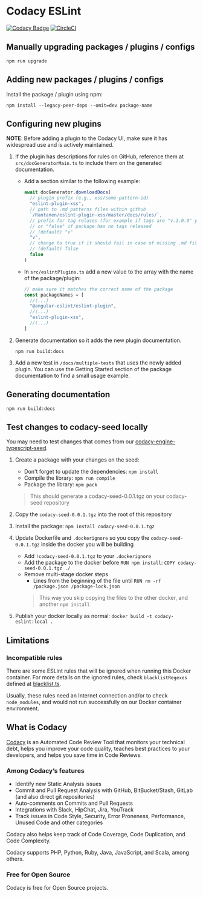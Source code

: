 # Codacy ESLint

[![Codacy Badge](https://app.codacy.com/project/badge/Grade/88324e5ee7464c62abe07115b884c6a9)](https://app.codacy.com/gh/codacy/codacy-eslint/dashboard?utm_source=gh&utm_medium=referral&utm_content=&utm_campaign=Badge_grade)
[![CircleCI](https://circleci.com/gh/codacy/codacy-eslint.svg?style=svg)](https://circleci.com/gh/codacy/codacy-eslint)

## Manually upgrading packages / plugins / configs

```shell
npm run upgrade
```

## Adding new packages / plugins / configs

Install the package / plugin using npm:
```shell
npm install --legacy-peer-deps --omit=dev package-name
```

## Configuring new plugins

**NOTE**: Before adding a plugin to the Codacy UI, make sure it has widespread use and is actively maintained.

1.  If the plugin has descriptions for rules on GitHub, reference them
    at `src/docGeneratorMain.ts` to include them on the generated documentation.

    -   Add a section similar to the following example:
        ```typescript
        await docGenerator.downloadDocs(
          // plugin prefix (e.g., xss/some-pattern-id)
          "eslint-plugin-xss",
          // path to .md patterns files within github
          `/Rantanen/eslint-plugin-xss/master/docs/rules/`,
          // prefix for tag relases (for example if tags are "v.1.0.0" you have to prefix tags with "v.")
          // or "false" if package has no tags released
          // (default) "v"
          "v",
          // change to true if it should fail in case of missing .md files for any pattern
          // (default) false
          false
        )
        ```

    -   In `src/eslintPlugins.ts` add a new value to the array with the name of the package/plugin:
        ```typescript
        // make sure it matches the correct name of the package
        const packageNames = [
          //(...)
          "@angular-eslint/eslint-plugin",
          //(...)
          "eslint-plugin-xss",
          //(...)
        ]
        ```

2.  Generate documentation so it adds the new plugin documentation.

    ```shell
    npm run build:docs
    ```

3.  Add a new test in `/docs/multiple-tests` that uses the newly added plugin.
    You can use the Getting Started section of the package documentation to find a small usage example. 

## Generating documentation

```shell
npm run build:docs
```

## Test changes to codacy-seed locally

You may need to test changes that comes from our [codacy-engine-typescript-seed](https://github.com/codacy/codacy-engine-typescript-seed).

1.  Create a package with your changes on the seed:
    *   Don't forget to update the dependencies: `npm install`
    *   Compile the library: `npm run compile`
    *   Package the library: `npm pack`
    > This should generate a codacy-seed-0.0.1.tgz on your codacy-seed repository

2.  Copy the `codacy-seed-0.0.1.tgz` into the root of this repository

3.  Install the package: `npm install codacy-seed-0.0.1.tgz`

4.  Update Dockerfile and `.dockerignore` so you copy the `codacy-seed-0.0.1.tgz` inside the docker you will be building
    *   Add `!codacy-seed-0.0.1.tgz` to your `.dockerignore`
    *   Add the package to the docker before `RUN npm install`: `COPY codacy-seed-0.0.1.tgz ./`
    *   Remove multi-stage docker steps
        -   Lines from the beginning of the file until `RUN rm -rf /package.json /package-lock.json`
        > This way you skip copying the files to the other docker, and another `npm install`

5.  Publish your docker locally as normal: `docker build -t codacy-eslint:local .`

## Limitations

### Incompatible rules

There are some ESLint rules that will be ignored when running this Docker container. For more details on the ignored rules, check `blacklistRegexes` defined at [blacklist.ts](src/blacklist.ts).

Usually, these rules need an Internet connection and/or to check `node_modules`, and would not run successfully on our Docker container environment.

## What is Codacy

[Codacy](https://www.codacy.com/) is an Automated Code Review Tool that monitors your technical debt, helps you improve your code quality, teaches best practices to your developers, and helps you save time in Code Reviews.

### Among Codacy’s features

-   Identify new Static Analysis issues
-   Commit and Pull Request Analysis with GitHub, BitBucket/Stash, GitLab (and also direct git repositories)
-   Auto-comments on Commits and Pull Requests
-   Integrations with Slack, HipChat, Jira, YouTrack
-   Track issues in Code Style, Security, Error Proneness, Performance, Unused Code and other categories

Codacy also helps keep track of Code Coverage, Code Duplication, and Code Complexity.

Codacy supports PHP, Python, Ruby, Java, JavaScript, and Scala, among others.

### Free for Open Source

Codacy is free for Open Source projects.
